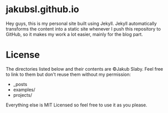 jakubsl.github.io
=================

Hey guys, this is my personal site built using Jekyll.
Jekyll automatically transforms the content into a static site whenever I push this repository to GitHub, so it makes my work a lot easier, mainly for the blog part.

License
=================
The directories listed below and their contents are ©Jakub Slaby. Feel free to link to them but don't reuse them without my permission:

- _posts
- examples/
- projects/

Everything else is MIT Licensed so feel free to use it as you please.
